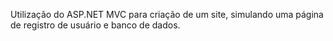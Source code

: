 Utilização do ASP.NET MVC para criação de um site, simulando uma página de registro de usuário e banco de dados.
